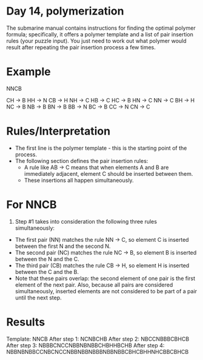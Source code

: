 # Day 14, polymerization

The submarine manual contains instructions for finding the optimal polymer formula; specifically, it offers a polymer template and a list of pair insertion rules (your puzzle input). You just need to work out what polymer would result after repeating the pair insertion process a few times.

# Example

  NNCB
  
  CH -> B
  HH -> N
  CB -> H
  NH -> C
  HB -> C
  HC -> B
  HN -> C
  NN -> C
  BH -> H
  NC -> B
  NB -> B
  BN -> B
  BB -> N
  BC -> B
  CC -> N
  CN -> C

# Rules/Interpretation

* The first line is the polymer template - this is the starting point of the process.
* The following section defines the pair insertion rules: 
  * A rule like AB -> C means that when elements A and B are immediately adjacent, element C should be inserted between them. 
  * These insertions all happen simultaneously.


# For NNCB

1. Step #1 takes into consideration the following three rules simultaneously:
  * The first pair (NN) matches the rule NN -> C, so element C is inserted between the first N and the second N.
  * The second pair (NC) matches the rule NC -> B, so element B is inserted between the N and the C.
  * The third pair (CB) matches the rule CB -> H, so element H is inserted between the C and the B.
  * Note that these pairs overlap: the second element of one pair is the first element of the next pair. Also, because all pairs are considered simultaneously, inserted elements are not considered to be part of a pair until the next step.

# Results

  Template:     NNCB
  After step 1: NCNBCHB
  After step 2: NBCCNBBBCBHCB
  After step 3: NBBBCNCCNBBNBNBBCHBHHBCHB
  After step 4: NBBNBNBBCCNBCNCCNBBNBBNBBBNBBNBBCBHCBHHNHCBBCBHCB

